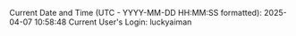 Current Date and Time (UTC - YYYY-MM-DD HH:MM:SS formatted): 2025-04-07 10:58:48
Current User's Login: luckyaiman
